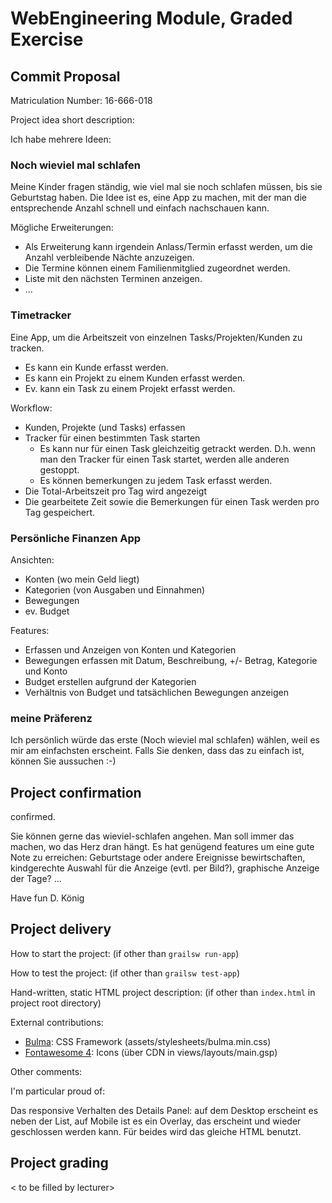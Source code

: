 # WebEngineering Module, Graded Exercise

## Commit Proposal

Matriculation Number: 16-666-018

Project idea short description: 

Ich habe mehrere Ideen:

### Noch wieviel mal schlafen
Meine Kinder fragen ständig, wie viel mal sie noch schlafen müssen, bis sie Geburtstag haben.
Die Idee ist es, eine App zu machen, mit der man die entsprechende Anzahl schnell und einfach nachschauen kann.

Mögliche Erweiterungen:
- Als Erweiterung kann irgendein Anlass/Termin erfasst werden, um die Anzahl verbleibende Nächte anzuzeigen.
- Die Termine können einem Familienmitglied zugeordnet werden.
- Liste mit den nächsten Terminen anzeigen.
- ...

### Timetracker
Eine App, um die Arbeitszeit von einzelnen Tasks/Projekten/Kunden zu tracken.

- Es kann ein Kunde erfasst werden.
- Es kann ein Projekt zu einem Kunden erfasst werden.
- Ev. kann ein Task zu einem Projekt erfasst werden.

Workflow:
- Kunden, Projekte (und Tasks) erfassen
- Tracker für einen bestimmten Task starten
  - Es kann nur für einen Task gleichzeitig getrackt werden. D.h. wenn man den Tracker für einen Task startet,
  werden alle anderen gestoppt.
  - Es können bemerkungen zu jedem Task erfasst werden.
- Die Total-Arbeitszeit pro Tag wird angezeigt
- Die gearbeitete Zeit sowie die Bemerkungen für einen Task werden pro Tag gespeichert.

### Persönliche Finanzen App
Ansichten:
- Konten (wo mein Geld liegt)
- Kategorien (von Ausgaben und Einnahmen)
- Bewegungen
- ev. Budget

Features:
- Erfassen und Anzeigen von Konten und Kategorien
- Bewegungen erfassen mit Datum, Beschreibung, +/- Betrag, Kategorie und Konto
- Budget erstellen aufgrund der Kategorien
- Verhältnis von Budget und tatsächlichen Bewegungen anzeigen

### meine Präferenz
Ich persönlich würde das erste (Noch wieviel mal schlafen) wählen, weil es mir am einfachsten erscheint.
Falls Sie denken, dass das zu einfach ist, können Sie aussuchen :-)


## Project confirmation

confirmed.

Sie können gerne das wieviel-schlafen angehen. Man soll immer das machen, wo das Herz dran hängt.
Es hat genügend features um eine gute Note zu erreichen: Geburtstage oder andere Ereignisse bewirtschaften,
kindgerechte Auswahl für die Anzeige (evtl. per Bild?), graphische Anzeige der Tage? ...

Have fun
D. König


## Project delivery <to be filled by student>

How to start the project: (if other than `grailsw run-app`)

How to test the project:  (if other than `grailsw test-app`)

Hand-written, static HTML project description: (if other than `index.html` in project root directory)

External contributions:
- [Bulma](https://bulma.io): CSS Framework (assets/stylesheets/bulma.min.css)
- [Fontawesome 4](https://fontawesome.com/v4.7.0/): Icons (über CDN in views/layouts/main.gsp)

Other comments: 

I'm particular proud of:

Das responsive Verhalten des Details Panel: auf dem Desktop erscheint es neben der List, auf Mobile ist es ein Overlay, 
das erscheint und wieder geschlossen werden kann. Für beides wird das gleiche HTML benutzt.


## Project grading 

< to be filled by lecturer>
